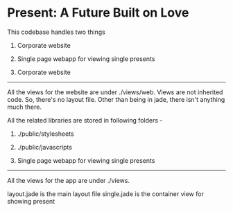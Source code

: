 Present: A Future Built on Love
===


This codebase handles two things
1. Corporate website
2. Single page webapp for viewing single presents

1. Corporate website
---
All the views for the website are under ./views/web. Views are not inherited code. So, there's no layout file.
Other than being in jade, there isn't anything much there.

All the related libraries are stored in following folders -
1. ./public/stylesheets
2. ./public/javascripts


2. Single page webapp for viewing single presents
---
All the views for the app are under ./views.

layout.jade is the main layout file
single.jade is the container view for showing present

